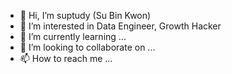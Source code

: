 - 👋 Hi, I’m suptudy (Su Bin Kwon)
- 👀 I’m interested in Data Engineer, Growth Hacker
- 🌱 I’m currently learning ...
- 💞️ I’m looking to collaborate on ...
- 📫 How to reach me ...

<!---
suptudy/suptudy is a ✨ special ✨ repository because its `README.md` (this file) appears on your GitHub profile.
You can click the Preview link to take a look at your changes.
--->
